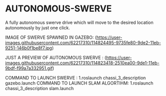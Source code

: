 # AUTONOMOUS-SWERVE
A fully autonomous swerve drive which will move to the desired location autonomously by just one click.

IMAGE OF SWERVE SPAWNED IN GAZEBO:
(https://user-images.githubusercontent.com/62217310/114824495-9735fe80-9de2-11eb-9251-146b0f1be8f7.jpg)

JUST A PREVIEW OF AUTONOMOUS SWERVE :
(https://user-images.githubusercontent.com/62217310/114823418-2510ea00-9de1-11eb-9bdf-f99a7a332951.gif)

COMMAND TO LAUNCH SWERVE :
 1.roslaunch chassi_3_description gazebo.launch
COMMAND TO LAUNCH SLAM ALGORTIHM:
 1.roslaunch chassi_3_description slam.launch
